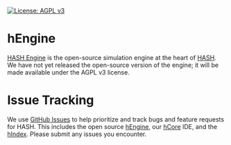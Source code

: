 [![License: AGPL v3](https://img.shields.io/badge/License-AGPL%20v3-blue.svg)](https://www.gnu.org/licenses/agpl-3.0)

# hEngine
[HASH Engine](https://hash.ai/engine) is the open-source simulation engine at the heart of [HASH](https://hash.ai/). We have not yet released the open-source version of the engine; it will be made available under the AGPL v3 license.

# Issue Tracking
We use [GitHub Issues](https://github.com/hashintel/engine/issues) to help prioritize and track bugs and feature requests for HASH. This includes the open source [hEngine](https://hash.ai/engine), our [hCore](https://core.hash.ai/) IDE, and the [hIndex](https://hash.ai/index). Please submit any issues you encounter.
